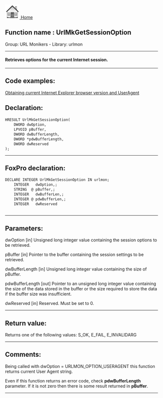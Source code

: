 [<img src="../../images/home.png"> Home ](https://github.com/VFPX/Win32API)  

## Function name : UrlMkGetSessionOption
Group: URL Monikers - Library: urlmon    
***  


#### Retrieves options for the current Internet session.
***  


## Code examples:
[Obtaining current Internet Explorer browser version and UserAgent](../../samples/sample_142.md)  

## Declaration:
```foxpro  
HRESULT UrlMkGetSessionOption(
	DWORD dwOption,
	LPVOID pBuffer,
	DWORD dwBufferLength,
	DWORD *pdwBufferLength,
	DWORD dwReserved
);  
```  
***  


## FoxPro declaration:
```foxpro  
DECLARE INTEGER UrlMkGetSessionOption IN urlmon;
	INTEGER   dwOption,;
	STRING  @ pBuffer,;
	INTEGER   dwBufferLen,;
	INTEGER @ pdwBufferLen,;
	INTEGER   dwReserved
  
```  
***  


## Parameters:
dwOption
[in] Unsigned long integer value containing the session options to be retrieved.

pBuffer
[in] Pointer to the buffer containing the session settings to be retrieved. 

dwBufferLength
[in] Unsigned long integer value containing the size of pBuffer. 

pdwBufferLength
[out] Pointer to an unsigned long integer value containing the size of the data stored in the buffer or the size required to store the data if the buffer size was insufficient. 

dwReserved
[in] Reserved. Must be set to 0.
  
***  


## Return value:
Returns one of the following values: S_OK, E_FAIL, E_INVALIDARG  
***  


## Comments:
Being called with dwOption = URLMON_OPTION_USERAGENT this function returns current User Agent string.  
  
Even if this function returns an error code, check <Strong>pdwBufferLength</Strong> parameter. If it is not zero then there is some result returned in <Strong>pBuffer</Strong>.  
  
***  


